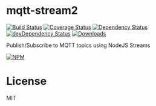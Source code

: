 # mqtt-stream2

[![Build Status][ci-master]][travis-ci]
[![Coverage Status][coverage-master]][coveralls]
[![Dependency Status][dependency]][david]
[![devDependency Status][dev-dependency]][david-dev]
[![Downloads][downloads]][npm]

Publish/Subscribe to MQTT topics using NodeJS Streams

[![NPM][npm-stats]][npm]

# License

MIT

  [ci-master]: https://img.shields.io/travis/livebassmusicrightnow/mqtt-stream2/master.svg?style=flat-square
  [travis-ci]: https://travis-ci.org/livebassmusicrightnow/mqtt-stream2
  [coverage-master]: https://img.shields.io/coveralls/livebassmusicrightnow/mqtt-stream2/master.svg?style=flat-square
  [coveralls]: https://coveralls.io/r/livebassmusicrightnow/mqtt-stream2
  [dependency]: https://img.shields.io/david/livebassmusicrightnow/mqtt-stream2.svg?style=flat-square
  [david]: https://david-dm.org/livebassmusicrightnow/mqtt-stream2
  [dev-dependency]: https://img.shields.io/david/dev/livebassmusicrightnow/mqtt-stream2.svg?style=flat-square
  [david-dev]: https://david-dm.org/livebassmusicrightnow/mqtt-stream2?type=dev
  [downloads]: https://img.shields.io/npm/dm/mqtt-stream2.svg?style=flat-square
  [npm]: https://www.npmjs.org/package/mqtt-stream2
  [npm-stats]: https://nodei.co/npm/mqtt-stream2.png?downloads=true&downloadRank=true&stars=true
